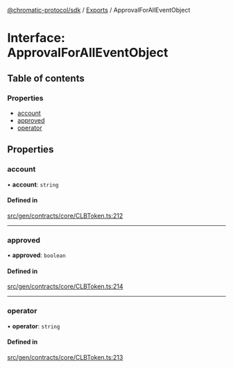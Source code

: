[@chromatic-protocol/sdk](../README.md) / [Exports](../modules.md) / ApprovalForAllEventObject

# Interface: ApprovalForAllEventObject

## Table of contents

### Properties

- [account](ApprovalForAllEventObject.md#account)
- [approved](ApprovalForAllEventObject.md#approved)
- [operator](ApprovalForAllEventObject.md#operator)

## Properties

### account

• **account**: `string`

#### Defined in

[src/gen/contracts/core/CLBToken.ts:212](https://github.com/chromatic-protocol/sdk/blob/9f6a4e3/src/gen/contracts/core/CLBToken.ts#L212)

___

### approved

• **approved**: `boolean`

#### Defined in

[src/gen/contracts/core/CLBToken.ts:214](https://github.com/chromatic-protocol/sdk/blob/9f6a4e3/src/gen/contracts/core/CLBToken.ts#L214)

___

### operator

• **operator**: `string`

#### Defined in

[src/gen/contracts/core/CLBToken.ts:213](https://github.com/chromatic-protocol/sdk/blob/9f6a4e3/src/gen/contracts/core/CLBToken.ts#L213)
